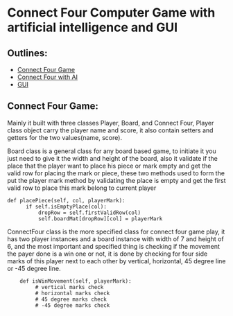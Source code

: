 # Connect Four Computer Game with artificial intelligence and GUI

## Outlines:
* [Connect Four Game](#Game-Play-Logic)
* [Connect Four with AI](#Connect-Four-with-AI)
* [GUI](#GUI)


## Connect Four Game:

   Mainly it built with three classes Player, Board, and Connect Four, Player class object carry the player name and score,
  it also contain setters and getters for the two values(name, score).
  
  Board class is a general class for any board based game, to initiate it you just need to give it the width and height of the  board, also it validate if the place that the player want to place his piece or mark empty and get the valid row for placing the mark or piece, these two methods used to form the put the player mark method by validating the place is empty and get the first valid row to place this mark belong to current player
  
  
  ```
  def placePiece(self, col, playerMark):
        if self.isEmptyPlace(col):
            dropRow = self.firstValidRow(col)
            self.boardMat[dropRow][col] = playerMark
  ```
  
  ConnectFour class is the more specified class for connect four game play, it has two player instances and a board instance with width of 7 and height of 6, and the most important and specified thing is checking if the movement the payer done is a win one or not, it is done by checking for four side marks of this player next to each other by vertical, horizontal, 45 degree line or -45 degree line.
  
 ```
     def isWinMovement(self, playerMark):
          # vertical marks check
          # horizontal marks check
          # 45 degree marks check
          # -45 degree marks check
 ```
  
  
